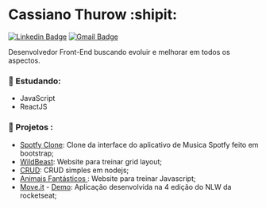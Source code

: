 # Cassiano Thurow :shipit:

[![Linkedin Badge](https://img.shields.io/badge/-LinkedIn-blue?style=flat-square&logo=Linkedin&logoColor=white&link=https://www.linkedin.com/in/cassiano-thurow-8b78b6128/)](https://www.linkedin.com/in/cassiano-thurow-8b78b6128/)
[![Gmail Badge](https://img.shields.io/badge/-cassiano.thurow@gmail.com-red?style=flat-square&logo=Gmail&logoColor=white&link=mailto:cassiano.thurow@gmail.com)](mailto:cassiano.thurow@gmail.com)


Desenvolvedor Front-End buscando evoluir e melhorar em todos os aspectos.

### :notebook_with_decorative_cover: Estudando:

- JavaScript
- ReactJS


### 🚀 Projetos :

- [Spotfy Clone](https://github.com/CassianoThurow/Spotify-Clone-Web): Clone da interface do aplicativo de Musica Spotfy feito em bootstrap;
- [WildBeast](https://github.com/CassianoThurow/grid-layout): Website para treinar grid layout;
- [CRUD](https://github.com/CassianoThurow/piIVB): CRUD simples em nodejs;
- [Animais Fantásticos
](https://github.com/CassianoThurow/origamid/tree/master/dom_effects/animais-fantasticos-elementos): Website para treinar Javascript;
- [Move.it](https://github.com/CassianoThurow/nlw04-nextjs) - [Demo](https://nlw04-nextjs.vercel.app): Aplicação desenvolvida na 4 edição do NLW da rocketseat; 

